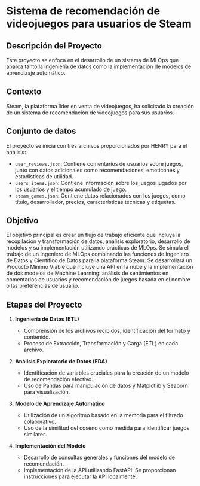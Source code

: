 # Sistema de recomendación de videojuegos para usuarios de Steam

## Descripción del Proyecto

Este proyecto se enfoca en el desarrollo de un sistema de MLOps que abarca tanto la ingeniería de datos como la implementación de modelos de aprendizaje automático.

## Contexto

Steam, la plataforma líder en venta de videojuegos, ha solicitado la creación de un sistema de recomendación de videojuegos para sus usuarios.

## Conjunto de datos

El proyecto se inicia con tres archivos proporcionados por HENRY para el análisis:
- `user_reviews.json`: Contiene comentarios de usuarios sobre juegos, junto con datos adicionales como recomendaciones, emoticones y estadísticas de utilidad.
- `users_items.json`: Contiene información sobre los juegos jugados por los usuarios y el tiempo acumulado de juego.
- `steam_games.json`: Contiene datos relacionados con los juegos, como título, desarrollador, precios, características técnicas y etiquetas.

## Objetivo

El objetivo principal es crear un flujo de trabajo eficiente que incluya la recopilación y transformación de datos, análisis exploratorio, desarrollo de modelos y su implementación utilizando prácticas de MLOps. Se simula el trabajo de un Ingeniero de MLOps combinando las funciones de Ingeniero de Datos y Científico de Datos para la plataforma Steam. Se desarrollará un Producto Mínimo Viable que incluye una API en la nube y la implementación de dos modelos de Machine Learning: análisis de sentimientos en comentarios de usuarios y recomendación de juegos basada en el nombre o las preferencias de usuario.

## Etapas del Proyecto

1. **Ingeniería de Datos (ETL)**
   - Comprensión de los archivos recibidos, identificación del formato y contenido.
   - Proceso de Extracción, Transformación y Carga (ETL) en cada archivo.

2. **Análisis Exploratorio de Datos (EDA)**
   - Identificación de variables cruciales para la creación de un modelo de recomendación efectivo.
   - Uso de Pandas para manipulación de datos y Matplotlib y Seaborn para visualización.

3. **Modelo de Aprendizaje Automático**
   - Utilización de un algoritmo basado en la memoria para el filtrado colaborativo.
   - Uso de la similitud del coseno como medida para identificar juegos similares.

4. **Implementación del Modelo**
   - Desarrollo de consultas generales y funciones del modelo de recomendación.
   - Implementación de la API utilizando FastAPI. Se proporcionan instrucciones para ejecutar la API localmente.
